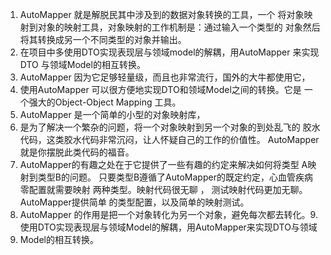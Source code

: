 1. AutoMapper 就是解脱民其中涉及到的数据对象转换的工具，一个
将对象映射到对象的映射工具，对象映射的工作机制是：通过输入一个类型的
对象然后将其转换成另一个不同类型的对象并输出。
2. 在项目中多使用DTO实现表现层与领域model的解耦，用AutoMapper 
来实现DTO 与领域Model的相互转换。
3. AutoMapper 因为它足够轻量级，而且也非常流行，国外的大牛都使用它，
4. 使用AutoMapper 可以很方便地实现DTO和领域Model之间的转换。它是
一个强大的Object-Object Mapping 工具。
5. AutoMapper 是一个简单的小型的对象映射库，
6. 是为了解决一个繁杂的问题，将一个对象映射到另一个对象的到处乱飞的
胶水代码，这类胶水代码非常沉闷，让人怀疑自己的工作的价值性。
AutoMapper  就是你摆脱此类代码的福音。
7. AutoMapper的有趣之处在于它提供了一些有趣的约定来解决如何将类型
A映射到类型B的问题。
只要类型B遵循了AutoMapper的既定约定，心血管疾病零配置就需要映射
两种类型。映射代码很无聊 ，  测试映射代码更加无聊。AutoMapper提供简单
的类型配置，以及简单的映射测试。
8. AutoMapper 的作用是把一个对象转化为另一个对象，避免每次都去转化。9. 使用DTO实现表现层与领域Model的解耦，用AutoMapper来实现DTO与领域
9. Model的相互转换。
